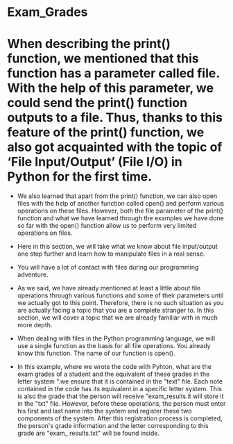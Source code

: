 # Exam_Grades

# When describing the print() function, we mentioned that this function has a parameter called file. With the help of this parameter, we could send the print() function outputs to a file. Thus, thanks to this feature of the print() function, we also got acquainted with the topic of ‘File Input/Output’ (File I/O) in Python for the first time.

- We also learned that apart from the print() function, we can also open files with the help of another function called open() and perform various operations on these files. However, both the file parameter of the print() function and what we have learned through the examples we have done so far with the open() function allow us to perform very limited operations on files.

- Here in this section, we will take what we know about file input/output one step further and learn how to manipulate files in a real sense.

- You will have a lot of contact with files during our programming adventure. 

- As we said, we have already mentioned at least a little about file operations through various functions and some of their parameters until we actually got to this point. Therefore, there is no such situation as you are actually facing a topic that you are a complete stranger to. In this section, we will cover a topic that we are already familiar with in much more depth.

- When dealing with files in the Python programming language, we will use a single function as the basis for all file operations. You already know this function. The name of our function is open().

- In this example, where we wrote the code with Pyhton, what are the exam grades of a student and the equivalent of these grades in the letter system ".we ensure that it is contained in the "text" file. Each note contained in the code has its equivalent in a specific letter system. This is also the grade that the person will receive "exam_results.it will store it in the "txt" file. However, before these operations, the person must enter his first and last name into the system and register these two components of the system. After this registration process is completed, the person's grade information and the letter corresponding to this grade are "exam_ results.txt" will be found inside.
